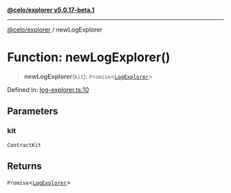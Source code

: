 [**@celo/explorer v5.0.17-beta.1**](../README.md)

***

[@celo/explorer](../README.md) / newLogExplorer

# Function: newLogExplorer()

> **newLogExplorer**(`kit`): `Promise`\<[`LogExplorer`](../classes/LogExplorer.md)\>

Defined in: [log-explorer.ts:10](https://github.com/celo-org/developer-tooling/blob/master/packages/sdk/explorer/src/log-explorer.ts#L10)

## Parameters

### kit

`ContractKit`

## Returns

`Promise`\<[`LogExplorer`](../classes/LogExplorer.md)\>
